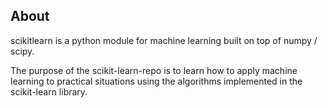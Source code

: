 ## About
scikitlearn is a python module for machine learning built on top of numpy / scipy.

The purpose of the scikit-learn-repo is to learn how to apply machine learning to practical situations using the algorithms implemented in the scikit-learn library.

